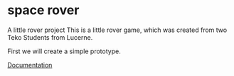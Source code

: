 # space rover

A little rover project
This is a little rover game, which was created from two Teko Students from Lucerne.

First we will create a simple prototype.

[Documentation]

[Documentation]: mkdocs-documentation\docs\documentation.md
